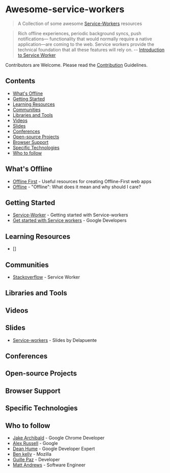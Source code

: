 # Awesome-service-workers

> A Collection of some awesome [Service-Workers](https://developer.mozilla.org/en-US/docs/Web/API/Service_Worker_API) resources

> Rich offline experiences, periodic background syncs, push notifications— functionality that would normally require a native application—are coming to the web. Service workers provide the technical foundation that all these features will rely on. -- [Introduction to Service Worker](http://www.html5rocks.com/en/tutorials/service-worker/introduction/)

Contributors are Welcome. Please read the [Contribution](https://github.com/mbj36/awesome-service-workers/blob/master/CONTRIBUTING.md) Guidelines. 

## Contents

- [What's Offline](#what's-offline)
- [Getting Started](#getting-started)
- [Learning Resources](#learning-resources)
- [Communities](#communities)
- [Libraries and Tools](#libraries-and-tools)
- [Videos](#videos)
- [Slides](#slides)
- [Conferences](#conferences)
- [Open-source Projects](#open-source-projects)
- [Browser Support](#browser-support)
- [Specific Technologies](#specific-technologies)
- [Who to follow](#who-to-follow)

## What's Offline 

- [Offline First](https://github.com/pazguille/offline-first) - Useful resources for creating Offline-First web apps
- [Offline](http://www.html5rocks.com/en/tutorials/offline/whats-offline/) - "Offline": What does it mean and why should I care?

## Getting Started

- [Service-Worker](http://www.html5rocks.com/en/tutorials/service-worker/introduction/) - Getting started with Service-workers
- [Get started with Service workers](https://developers.google.com/web/fundamentals/getting-started/push-notifications/step-03?hl=en) - Google Developers

## Learning Resources

- []

## Communities

- [Stackoverflow](http://stackoverflow.com/questions/tagged/service-worker) - Service Worker

## Libraries and Tools
## Videos
## Slides

- [Service-workers](http://delapuente.github.io/presentations/at-your-service/#/) - Slides by Delapuente

## Conferences
## Open-source Projects
## Browser Support
## Specific Technologies
## Who to follow

- [Jake Archibald](https://github.com/jakearchibald) - Google Chrome Developer
- [Alex Russell](https://github.com/slightlyoff) - Google 
- [Dean Hume](https://github.com/deanhume) - Google Developer Expert
- [Ben kelly](https://github.com/wanderview) - Mozilla
- [Guille Paz](https://github.com/pazguille) - Developer
- [Matt Andrews](https://github.com/matthew-andrews) - Software Engineer